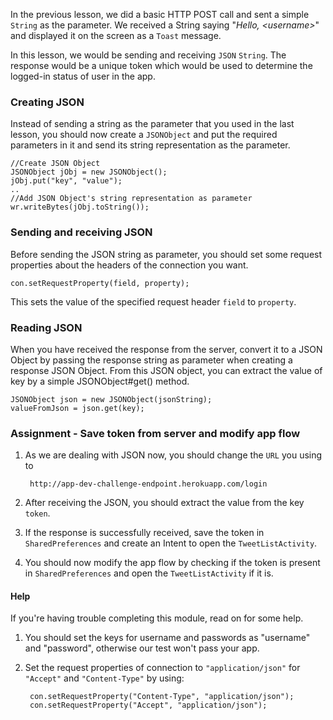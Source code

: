 In the previous lesson, we did a basic HTTP POST call and sent a simple `String` as the parameter. We received a String saying "*Hello, <username\>*" and displayed it on the screen as a `Toast` message. 

In this lesson, we would be sending and receiving `JSON` `String`. The response would be a unique token which would be used to determine the logged-in status of user in the app.


### Creating JSON

Instead of sending a string as the parameter that you used in the last lesson, you should now create a `JSONObject` and put the required parameters in it and send its string representation as the parameter.

	//Create JSON Object	
	JSONObject jObj = new JSONObject();
	jObj.put("key", "value");
	..
	//Add JSON Object's string representation as parameter
	wr.writeBytes(jObj.toString());
	


### Sending and receiving JSON ###

Before sending the JSON string as parameter, you should set some request properties about the headers of the connection you want.
	
	con.setRequestProperty(field, property);

This sets the value of the specified request header `field` to `property`.

### Reading JSON

When you have received the response from the server, convert it to a JSON Object by passing the response string as parameter when creating a response JSON Object.
From this JSON object, you can extract the value of key by a simple JSONObject#get() method.

	JSONObject json = new JSONObject(jsonString);
	valueFromJson = json.get(key);


### Assignment - Save token from server and modify app flow

1. As we are dealing with JSON now, you should change the `URL` you using to 

    	http://app-dev-challenge-endpoint.herokuapp.com/login

2. After receiving the JSON, you should extract the value from the key `token`.
3. If the response is successfully received, save the token in `SharedPreferences` and create an Intent to open the `TweetListActivity`.
4. You should now modify the app flow by checking if the token is present in `SharedPreferences` and open the `TweetListActivity` if it is.


#### Help

If you're having trouble completing this module, read on for some help.

1. You should set the keys for username and passwords as "username" and "password", otherwise our test won't pass your app.
2. Set the request properties of connection to `"application/json"` for `"Accept"` and `"Content-Type"` by using:

	    con.setRequestProperty("Content-Type", "application/json");
		con.setRequestProperty("Accept", "application/json");
	    